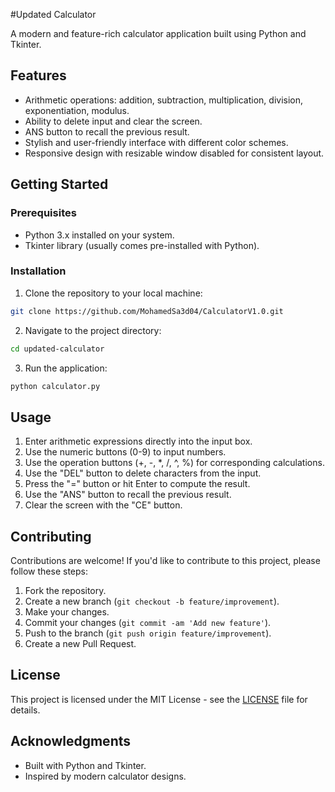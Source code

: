 #Updated Calculator

A modern and feature-rich calculator application built using Python and Tkinter.

## Features

- Arithmetic operations: addition, subtraction, multiplication, division, exponentiation, modulus.
- Ability to delete input and clear the screen.
- ANS button to recall the previous result.
- Stylish and user-friendly interface with different color schemes.
- Responsive design with resizable window disabled for consistent layout.

## Getting Started

### Prerequisites

- Python 3.x installed on your system.
- Tkinter library (usually comes pre-installed with Python).

### Installation

1. Clone the repository to your local machine:

```bash
git clone https://github.com/MohamedSa3d04/CalculatorV1.0.git
```

2. Navigate to the project directory:

```bash
cd updated-calculator
```

3. Run the application:

```bash
python calculator.py
```

## Usage

1. Enter arithmetic expressions directly into the input box.
2. Use the numeric buttons (0-9) to input numbers.
3. Use the operation buttons (+, -, *, /, ^, %) for corresponding calculations.
4. Use the "DEL" button to delete characters from the input.
5. Press the "=" button or hit Enter to compute the result.
6. Use the "ANS" button to recall the previous result.
7. Clear the screen with the "CE" button.

## Contributing

Contributions are welcome! If you'd like to contribute to this project, please follow these steps:

1. Fork the repository.
2. Create a new branch (`git checkout -b feature/improvement`).
3. Make your changes.
4. Commit your changes (`git commit -am 'Add new feature'`).
5. Push to the branch (`git push origin feature/improvement`).
6. Create a new Pull Request.

## License

This project is licensed under the MIT License - see the [LICENSE](LICENSE) file for details.

## Acknowledgments

- Built with Python and Tkinter.
- Inspired by modern calculator designs.

```
